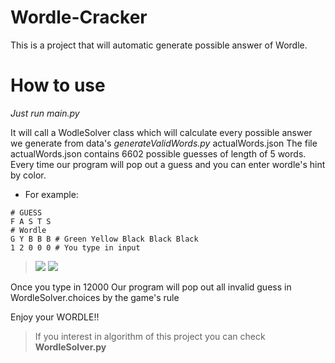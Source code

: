 # Wordle-Cracker
This is a project that will automatic generate possible answer of Wordle.


# How to use
*Just run main.py*

It will call a WodleSolver class which will calculate every possible answer we generate from data's *generateValidWords.py* actualWords.json
The file actualWords.json contains 6602 possible guesses of length of 5 words.
Every time our program will pop out a guess and you can enter wordle's hint by color.

* For example:
```
# GUESS
F A S T S
# Wordle
G Y B B B # Green Yellow Black Black Black
1 2 0 0 0 # You type in input
```
> ![](https://i.imgur.com/ucM1MRu.jpg)
> ![](https://i.imgur.com/gVAle8G.jpg)


Once you type in 12000
Our program will pop out all invalid guess in WordleSolver.choices by the game's rule

Enjoy your WORDLE!!

> If you interest in algorithm of this project you can check **WordleSolver.py**
